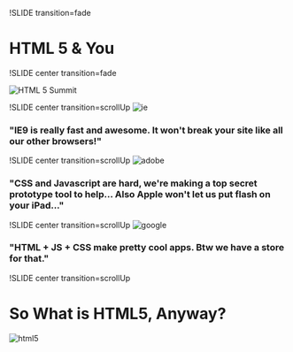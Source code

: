 !SLIDE transition=fade
# HTML 5 & You #

!SLIDE center transition=fade

![HTML 5 Summit](/summit.png "HTML 5 Summit")

!SLIDE center transition=scrollUp
![ie](/ie.png "IE")
### "IE9 is really fast and awesome. It won't break your site like all our other browsers!" ###

!SLIDE center transition=scrollUp
![adobe](/adobe_logo.png "Adobe")
### "CSS and Javascript are hard, we're making a top secret prototype tool to help... Also Apple won't let us put flash on your iPad..." ###

!SLIDE center transition=scrollUp
![google](/chrome.png "Google")
### "HTML + JS + CSS make pretty cool apps. Btw we have a store for that." ###

!SLIDE center transition=scrollUp
# So What is HTML5, Anyway? #
![html5](/inconceivable.jpg "HTML5")